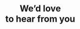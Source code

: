 ---
title: We’d love <br> to hear from you
highlighted: hear from you
description: Please fill out the form and we'll get back to you within 48 hours.
form:
  fields: 
    - label: First name
      name: first_name
      type: text
      placeholder: Your First name
      requared: true
      half: true
    - label: Last name
      name: last_name
      type: text
      placeholder: Your Last name
      requared: true
      half: true
    - label: Company name
      name: company_name
      type: text
      placeholder: Your Company name
      requared: true
      half: false
    - label: Email
      name: email
      type: email
      placeholder: Your Email
      requared: true
      half: false
    - label: Message
      name: message
      type: textarea
      placeholder: Your text
      requared: true
      half: false
  submit_action: //
  submit_button:
    text: Send Message
    icon: true
    variant: primary
  form_info: By submitting, you agree to our [Privacy Policy](https://lancedb.com/docs/LanceDB%20Privacy%20Policy.pdf) and allow LanceDB to store and process the information above to provide you with the content requested.
page_bg: 
  left: static/assets/vectors/contact-bg-left.svg
  right: static/assets/vectors/contact-bg-right.svg
---